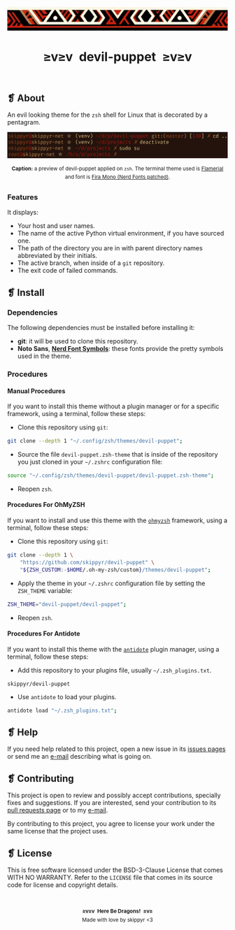 <p align="center">
  <img alt="" src="assets/ornament.webp" />
</p>
<h1 align="center">≥v≥v&ensp;devil-puppet&ensp;≥v≥v</h1>
<p align="center">
  <img alt="" src="https://img.shields.io/github/license/skippyr/devil-puppet?style=plastic&label=%E2%89%A5%20license&labelColor=%2324130e&color=%23b8150d" />
  &nbsp;
  <img alt="" src="https://img.shields.io/github/v/tag/skippyr/devil-puppet?style=plastic&label=%E2%89%A5%20tag&labelColor=%2324130e&color=%23b8150d" />
  &nbsp;
  <img alt="" src="https://img.shields.io/github/commit-activity/t/skippyr/devil-puppet?style=plastic&label=%E2%89%A5%20commits&labelColor=%2324130e&color=%23b8150d" />
  &nbsp;
  <img alt="" src="https://img.shields.io/github/stars/skippyr/devil-puppet?style=plastic&label=%E2%89%A5%20stars&labelColor=%2324130e&color=%23b8150d" />
</p>

## ❡ About

An evil looking theme for the `zsh` shell for Linux that is decorated by a pentagram.

<p align="center">
  <img alt="" src="assets/preview.webp" />
</p>
<p align="center"><sup><strong>Caption:</strong> a preview of devil-puppet applied on <code>zsh</code>. The terminal theme used is <a href="https://github.com/skippyr/flamerial">Flamerial</a> and font is <a href="https://www.nerdfonts.com/font-downloads">Fira Mono (Nerd Fonts patched)</a>.</sup></p>

### Features

It displays:

- Your host and user names.
- The name of the active Python virtual environment, if you have sourced one.
- The path of the directory you are in with parent directory names abbreviated by their initials.
- The active branch, when inside of a `git` repository.
- The exit code of failed commands.

## ❡ Install

### Dependencies

The following dependencies must be installed before installing it:

- **git**: it will be used to clone this repository.
- **Noto Sans**, [**Nerd Font Symbols**](https://www.nerdfonts.com/font-downloads): these fonts provide the pretty symbols used in the theme.

### Procedures

#### Manual Procedures

If you want to install this theme without a plugin manager or for a specific framework, using a terminal, follow these steps:

- Clone this repository using `git`:

```sh
git clone --depth 1 "~/.config/zsh/themes/devil-puppet";
```

- Source the file `devil-puppet.zsh-theme` that is inside of the repository you just cloned in your `~/.zshrc` configuration file:

```zsh
source "~/.config/zsh/themes/devil-puppet/devil-puppet.zsh-theme";
```

- Reopen `zsh`.

#### Procedures For OhMyZSH

If you want to install and use this theme with the [`ohmyzsh`](https://github.com/ohmyzsh/ohmyzsh) framework, using a terminal, follow these steps:

- Clone this repository using `git`:

```sh
git clone --depth 1 \
    "https://github.com/skippyr/devil-puppet" \
    "${ZSH_CUSTOM:-$HOME/.oh-my-zsh/custom}/themes/devil-puppet";
```

- Apply the theme in your `~/.zshrc` configuration file by setting the `ZSH_THEME` variable:

```zsh
ZSH_THEME="devil-puppet/devil-puppet";
```

- Reopen `zsh`.

#### Procedures For Antidote

If you want to install this theme with the [`antidote`](https://github.com/mattmc3/antidote) plugin manager, using a terminal, follow these steps:

- Add this repository to your plugins file, usually `~/.zsh_plugins.txt`.

```
skippyr/devil-puppet
```

- Use `antidote` to load your plugins.

```zsh
antidote load "~/.zsh_plugins.txt";
```

## ❡ Help

If you need help related to this project, open a new issue in its [issues pages](https://github.com/skippyr/devil-puppet/issues) or send me an [e-mail](mailto:skippyr.developer@gmail.com) describing what is going on.

## ❡ Contributing

This project is open to review and possibly accept contributions, specially fixes and suggestions. If you are interested, send your contribution to its [pull requests page](https://github.com/skippyr/devil-puppet/pulls) or to my [e-mail](mailto:skippyr.developer@gmail.com).

By contributing to this project, you agree to license your work under the same license that the project uses.

## ❡ License

This is free software licensed under the BSD-3-Clause License that comes WITH NO WARRANTY. Refer to the `LICENSE` file that comes in its source code for license and copyright details.

&ensp;
<p align="center"><sup><strong>≥v≥v&ensp;Here Be Dragons!&ensp;≥v≥</strong><br />Made with love by skippyr <3</sup></p>

